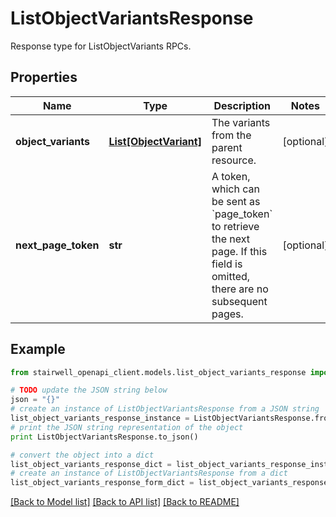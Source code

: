 # ListObjectVariantsResponse

Response type for ListObjectVariants RPCs.

## Properties
Name | Type | Description | Notes
------------ | ------------- | ------------- | -------------
**object_variants** | [**List[ObjectVariant]**](ObjectVariant.md) | The variants from the parent resource. | [optional] 
**next_page_token** | **str** | A token, which can be sent as &#x60;page_token&#x60; to retrieve the next page. If this field is omitted, there are no subsequent pages. | [optional] 

## Example

```python
from stairwell_openapi_client.models.list_object_variants_response import ListObjectVariantsResponse

# TODO update the JSON string below
json = "{}"
# create an instance of ListObjectVariantsResponse from a JSON string
list_object_variants_response_instance = ListObjectVariantsResponse.from_json(json)
# print the JSON string representation of the object
print ListObjectVariantsResponse.to_json()

# convert the object into a dict
list_object_variants_response_dict = list_object_variants_response_instance.to_dict()
# create an instance of ListObjectVariantsResponse from a dict
list_object_variants_response_form_dict = list_object_variants_response.from_dict(list_object_variants_response_dict)
```
[[Back to Model list]](../README.md#documentation-for-models) [[Back to API list]](../README.md#documentation-for-api-endpoints) [[Back to README]](../README.md)


